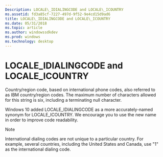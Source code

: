```yaml
---
Description: LOCALE\_IDIALINGCODE and LOCALE\_ICOUNTRY
ms.assetid: fd3a85cf-7227-497d-9f52-9e4cd15d9ad6
title: LOCALE\_IDIALINGCODE and LOCALE\_ICOUNTRY
ms.date: 05/31/2018
ms.topic: article
ms.author: windowssdkdev
ms.prod: windows
ms.technology: desktop
---
```


# LOCALE\_IDIALINGCODE and LOCALE\_ICOUNTRY

Country/region code, based on international phone codes, also referred to as IBM country/region codes. The maximum number of characters allowed for this string is six, including a terminating null character.

Windows 10 added LOCALE\_IDIALINGCODE as a more accurately-named synonym for LOCALE\_ICOUNTRY. We encourage you to use the new name in order to improve code readability.

> [!Note]  
> International dialing codes are not unique to a particular country. For example, several countries, including the United States and Canada, use "1" as the international dialing code.

 

 

 



